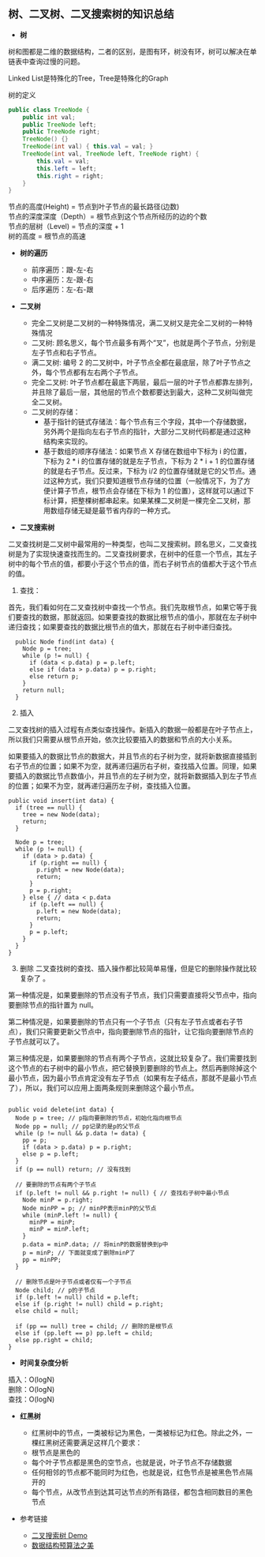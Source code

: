 树、二叉树、二叉搜索树的知识总结
---

- **树**

树和图都是二维的数据结构，二者的区别，是图有环，树没有环，树可以解决在单链表中查询过慢的问题。

Linked List是特殊化的Tree，Tree是特殊化的Graph

树的定义
```java
public class TreeNode {
    public int val;
    public TreeNode left;
    public TreeNode right;
    TreeNode() {}
    TreeNode(int val) { this.val = val; }
    TreeNode(int val, TreeNode left, TreeNode right) {
        this.val = val;
        this.left = left;
        this.right = right;
    }
}
```

节点的高度(Height) = 节点到叶子节点的最长路径(边数)<br>
节点的深度深度（Depth）= 根节点到这个节点所经历的边的个数<br>
节点的层树（Level) = 节点的深度 + 1<br>
树的高度 = 根节点的高速<br>

- **树的遍历**
    * 前序遍历：跟-左-右
    * 中序遍历：左-跟-右
    * 后序遍历：左-右-跟

- **二叉树**

    * 完全二叉树是二叉树的一种特殊情况，满二叉树又是完全二叉树的一种特殊情况
    * 二叉树: 顾名思义，每个节点最多有两个“叉”，也就是两个子节点，分别是左子节点和右子节点。
    * 满二叉树: 编号 2 的二叉树中，叶子节点全都在最底层，除了叶子节点之外，每个节点都有左右两个子节点。
    * 完全二叉树: 叶子节点都在最底下两层，最后一层的叶子节点都靠左排列，并且除了最后一层，其他层的节点个数都要达到最大，这种二叉树叫做完全二叉树。
    * 二叉树的存储：
        + 基于指针的链式存储法：每个节点有三个字段，其中一个存储数据，另外两个是指向左右子节点的指针，大部分二叉树代码都是通过这种结构来实现的。
        + 基于数组的顺序存储法：如果节点 X 存储在数组中下标为 i 的位置，下标为 2 * i 的位置存储的就是左子节点，下标为 2 * i + 1 的位置存储的就是右子节点。反过来，下标为 i/2 的位置存储就是它的父节点。通过这种方式，我们只要知道根节点存储的位置（一般情况下，为了方便计算子节点，根节点会存储在下标为 1 的位置），这样就可以通过下标计算，把整棵树都串起来。如果某棵二叉树是一棵完全二叉树，那用数组存储无疑是最节省内存的一种方式。

- **二叉搜索树**

二叉查找树是二叉树中最常用的一种类型，也叫二叉搜索树。顾名思义，二叉查找树是为了实现快速查找而生的。二叉查找树要求，在树中的任意一个节点，其左子树中的每个节点的值，都要小于这个节点的值，而右子树节点的值都大于这个节点的值。

1. 查找：

首先，我们看如何在二叉查找树中查找一个节点。我们先取根节点，如果它等于我们要查找的数据，那就返回。如果要查找的数据比根节点的值小，那就在左子树中递归查找；如果要查找的数据比根节点的值大，那就在右子树中递归查找。
```
  public Node find(int data) {
    Node p = tree;
    while (p != null) {
      if (data < p.data) p = p.left;
      else if (data > p.data) p = p.right;
      else return p;
    }
    return null;
  }

```
2. 插入

二叉查找树的插入过程有点类似查找操作。新插入的数据一般都是在叶子节点上，所以我们只需要从根节点开始，依次比较要插入的数据和节点的大小关系。

如果要插入的数据比节点的数据大，并且节点的右子树为空，就将新数据直接插到右子节点的位置；如果不为空，就再递归遍历右子树，查找插入位置。同理，如果要插入的数据比节点数值小，并且节点的左子树为空，就将新数据插入到左子节点的位置；如果不为空，就再递归遍历左子树，查找插入位置。

```
public void insert(int data) {
  if (tree == null) {
    tree = new Node(data);
    return;
  }

  Node p = tree;
  while (p != null) {
    if (data > p.data) {
      if (p.right == null) {
        p.right = new Node(data);
        return;
      }
      p = p.right;
    } else { // data < p.data
      if (p.left == null) {
        p.left = new Node(data);
        return;
      }
      p = p.left;
    }
  }
}
```
3. 删除
二叉查找树的查找、插入操作都比较简单易懂，但是它的删除操作就比较复杂了 。

第一种情况是，如果要删除的节点没有子节点，我们只需要直接将父节点中，指向要删除节点的指针置为 null。

第二种情况是，如果要删除的节点只有一个子节点（只有左子节点或者右子节点），我们只需要更新父节点中，指向要删除节点的指针，让它指向要删除节点的子节点就可以了。

第三种情况是，如果要删除的节点有两个子节点，这就比较复杂了。我们需要找到这个节点的右子树中的最小节点，把它替换到要删除的节点上。然后再删除掉这个最小节点，因为最小节点肯定没有左子节点（如果有左子结点，那就不是最小节点了），所以，我们可以应用上面两条规则来删除这个最小节点。

```

public void delete(int data) {
  Node p = tree; // p指向要删除的节点，初始化指向根节点
  Node pp = null; // pp记录的是p的父节点
  while (p != null && p.data != data) {
    pp = p;
    if (data > p.data) p = p.right;
    else p = p.left;
  }
  if (p == null) return; // 没有找到

  // 要删除的节点有两个子节点
  if (p.left != null && p.right != null) { // 查找右子树中最小节点
    Node minP = p.right;
    Node minPP = p; // minPP表示minP的父节点
    while (minP.left != null) {
      minPP = minP;
      minP = minP.left;
    }
    p.data = minP.data; // 将minP的数据替换到p中
    p = minP; // 下面就变成了删除minP了
    pp = minPP;
  }

  // 删除节点是叶子节点或者仅有一个子节点
  Node child; // p的子节点
  if (p.left != null) child = p.left;
  else if (p.right != null) child = p.right;
  else child = null;

  if (pp == null) tree = child; // 删除的是根节点
  else if (pp.left == p) pp.left = child;
  else pp.right = child;
}
```

- **时间复杂度分析**

插入：O(logN)<br>
删除：O(logN)<br>
查找：O(logN)<br>

- **红黑树**
    * 红黑树中的节点，一类被标记为黑色，一类被标记为红色。除此之外，一棵红黑树还需要满足这样几个要求：
    * 根节点是黑色的
    * 每个叶子节点都是黑色的空节点，也就是说，叶子节点不存储数据
    * 任何相邻的节点都不能同时为红色，也就是说，红色节点是被黑色节点隔开的
    * 每个节点，从改节点到达其可达节点的所有路径，都包含相同数目的黑色节点
   

- 参考链接
    * [二叉搜索树 Demo](https://visualgo.net/zh/bst?slide=1)
    * [数据结构预算法之美](https://time.geekbang.org/column/article/68334?utm_source=web&utm_medium=pinpaizhuanqu&utm_campaign=baidu&utm_term=pinpaizhuanqu&utm_content=0427)

